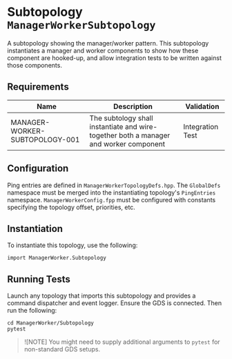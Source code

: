 # Subtopology `ManagerWorkerSubtopology`

A subtopology showing the manager/worker pattern.  This subtopology instantiates a manager and worker components to show how these component are hooked-up, and allow integration tests to be written against those components.

## Requirements

| Name                           | Description                                                                          | Validation       |
|--------------------------------|--------------------------------------------------------------------------------------|------------------|
| MANAGER-WORKER-SUBTOPOLOGY-001 | The subtology shall instantiate and wire-together both a manager and worker component| Integration Test |

## Configuration

Ping entries are defined in `ManagerWorkerTopologyDefs.hpp`.  The `GlobalDefs` namespace must be merged into the instantiating topology's `PingEntries` namespace.  `ManagerWorkerConfig.fpp` must be configured with constants specifying the topology offset, priorities, etc.

## Instantiation

To instantiate this topology, use the following:

```
import ManagerWorker.Subtopology
```

## Running Tests

Launch any topology that imports this subtopology and provides a command dispatcher and event logger. Ensure the GDS is connected. Then run the following:

```
cd ManagerWorker/Subtopology
pytest
```

> ![NOTE]
> You might need to supply additional arguments to `pytest` for non-standard GDS setups.
